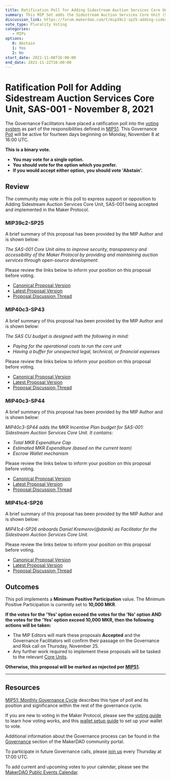 ```yaml
---
title: Ratification Poll for Adding Sidestream Auction Services Core Unit, SAS-001 - November 8, 2021
summary: This MIP Set adds the Sidestream Auction Services Core Unit (SAS-001).
discussion_link: https://forum.makerdao.com/t/mip39c2-sp25-adding-sidestream-auction-services-core-unit-sas-001/10796
vote_type: Plurality Voting
categories:
   - MIPs
options:
   0: Abstain
   1: Yes
   2: No
start_date: 2021-11-08T16:00:00
end_date: 2021-11-22T16:00:00
---
```

# Ratification Poll for Adding Sidestream Auction Services Core Unit, SAS-001 - November 8, 2021

The Governance Facilitators have placed a ratification poll into the [voting system](https://vote.makerdao.com/polling) as part of the responsibilities defined in [MIP51](https://mips.makerdao.com/mips/details/MIP51). This Governance [Poll](https://community-development.makerdao.com/en/learn/governance/on-chain-gov) will be active for fourteen days beginning on Monday, November 8 at 16:00 UTC.

**This is a binary vote.** 
- **You may vote for a single option.** 
- **You should vote for the option which you prefer.**
- **If you would accept either option, you should vote 'Abstain'.**

## Review

The community may vote in this poll to express support or opposition to Adding Sidestream Auction Services Core Unit, SAS-001 being accepted and implemented in the Maker Protocol.

### MIP39c2-SP25

A brief summary of this proposal has been provided by the MIP Author and is shown below:

*The SAS-001 Core Unit aims to improve security, transparency and accessibility of the Maker Protocol by providing and maintaining auction services through open-source development.*

Please review the links below to inform your position on this proposal before voting.
* [Canonical Proposal Version](https://github.com/makerdao/mips/blob/1bde6b8c017ff216805f8a6aa542161d08259207/MIP39/MIP39c2-Subproposals/MIP39c2-SP25.md)
* [Latest Proposal Version](https://mips.makerdao.com/mips/details/MIP39c2SP25)
* [Proposal Discussion Thread](https://forum.makerdao.com/t/mip39c2-sp25-adding-sidestream-auction-services-core-unit-sas-001/10796)

### MIP40c3-SP43

A brief summary of this proposal has been provided by the MIP Author and is shown below:

*The SAS CU budget is designed with the following in mind:*
 - *Paying for the operational costs to run the core unit*
 - *Having a buffer for unexpected legal, technical, or financial expenses*

Please review the links below to inform your position on this proposal before voting.
* [Canonical Proposal Version](https://github.com/makerdao/mips/blob/1e68595057de5e9d2154a3320ff121ea7ad1f94a/MIP40/MIP40c3-Subproposals/MIP40c3-SP43.md)
* [Latest Proposal Version](https://mips.makerdao.com/mips/details/MIP40c3SP43)
* [Proposal Discussion Thread](https://forum.makerdao.com/t/mip40c3-sp43-adding-sidestream-auction-services-core-unit-budget-sas-001/10799)


### MIP40c3-SP44

A brief summary of this proposal has been provided by the MIP Author and is shown below:

*MIP40c3-SP44 adds the MKR Incentive Plan budget for SAS-001: Sidestream Auction Services Core Unit. It contains:*
 - *Total MKR Expenditure Cap*
 - *Estimated MKR Expenditure (based on the current team)*
 - *Escrow Wallet mechanism*

Please review the links below to inform your position on this proposal before voting.
* [Canonical Proposal Version](https://github.com/makerdao/mips/blob/1e68595057de5e9d2154a3320ff121ea7ad1f94a/MIP40/MIP40c3-Subproposals/MIP40c3-SP44.md)
* [Latest Proposal Version](https://mips.makerdao.com/mips/details/MIP40c3SP44)
* [Proposal Discussion Thread](https://forum.makerdao.com/t/mip40c3-sp44-adding-sidestream-auction-services-core-unit-mkr-budget-sas-001/10802)

### MIP41c4-SP26

A brief summary of this proposal has been provided by the MIP Author and is shown below:

*MIP41c4-SP26 onboards Daniel Kremerov(@danik) as Facilitator for the Sidestream Auction Services Core Unit.*

Please review the links below to inform your position on this proposal before voting.
* [Canonical Proposal Version](https://github.com/makerdao/mips/blob/1e68595057de5e9d2154a3320ff121ea7ad1f94a/MIP41/MIP41c4-Subproposals/MIP41c4-SP26.md)
* [Latest Proposal Version](https://mips.makerdao.com/mips/details/MIP41c4SP26)
* [Proposal Discussion Thread](https://forum.makerdao.com/t/mip41c4-sp26-sidestream-auction-services-facilitator-onboarding-sas-001/10797)

## Outcomes

This poll implements a **Minimum Positive Participation** value. The Minimum Positive Participation is currently set to **10,000 MKR**.

**If the votes for the 'Yes' option exceed the votes for the 'No' option AND the votes for the 'Yes' option exceed 10,000 MKR, then the following actions will be taken:**
* The MIP Editors will mark these proposals **Accepted** and the Governance Facilitators will confirm their passage on the Governance and Risk call on Thursday, November 25.
* Any further work required to implement these proposals will be tasked to the relevant [Core Units](https://mips.makerdao.com/mips/details/MIP38#mip38c2-core-unit-state).

**Otherwise, this proposal will be marked as rejected per [MIP51](https://mips.makerdao.com/mips/details/MIP51#mip51c2-ratification-poll).**

---

## Resources

[MIP51: Monthly Governance Cycle](https://mips.makerdao.com/mips/details/MIP51) describes this type of poll and its position and significance within the rest of the governance cycle.

If you are new to voting in the Maker Protocol, please see the [voting guide](https://community-development.makerdao.com/en/learn/governance/how-voting-works/) to learn how voting works, and this [wallet setup guide](https://community-development.makerdao.com/en/learn/governance/voting-setup/) to set up your wallet to vote.

Additional information about the Governance process can be found in the [Governance](https://community-development.makerdao.com/en/learn/governance) section of the MakerDAO community portal.

To participate in future Governance calls, please [join us](https://github.com/makerdao/community/tree/master/governance/governance-and-risk-meetings) every Thursday at 17:00 UTC.

To add current and upcoming votes to your calendar, please see the [MakerDAO Public Events Calendar](https://calendar.google.com/calendar/embed?src=makerdao.com_3efhm2ghipksegl009ktniomdk%40group.calendar.google.com&ctz=UTC&mode=week&showCalendars=0&showPrint=0).
